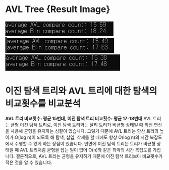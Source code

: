 # AVL Tree {Result Image}
![](./17-compareAVL1.PNG)
![](./17-compareAVL2.PNG)
![](./17-compareAVL3.PNG)

# 이진 탐색 트리와 AVL 트리에 대한 탐색의 비교횟수를 비교분석
**AVL 트리 비교횟수: 평균 15번대, 이진 탐색 트리 비교횟수: 평균 17-18번대**
AVL 트리는 균형 이진 탐색 트리로, 이진 탐색 트리와는 달리 트리가 비균형 상태일 때 회전 연산을 사용해 균형을 유지하는 성질이 있습니다. 그렇기 때문에 AVL 트리는 항상 트리의 높이가 O(log n)이 되도록 해 탐색, 삽입, 삭제를 할 때에도 항상 O(log n)의 시간 복잡도에서 수행할 수 있게 하는 장점이 있습니다.
반면에 이진 탐색 트리는 트리가 비균형 상태일 때 AVL 트리처럼 균형을 잡는 일이 없어 O(n)와 같은 최악의 시간 복잡도를 가집니다. 
결론적으로, AVL 트리는 균형을 유지하기 때문에 이진 탐색 트리보다 비교횟수가 적은 것을 알 수 있습니다.
